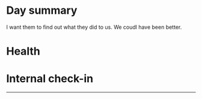 # Day summary
I want them to find out what they did to us. We coudl have been better. 

# Health


# Internal check-in




------
